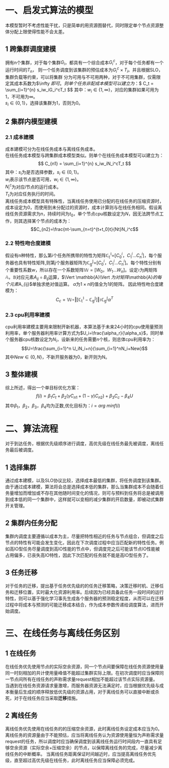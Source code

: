 # 一、启发式算法的模型
本模型暂时不考虑性能干扰，只是简单的用资源图替代，同时限定单个节点资源整体分配上限使得性能不会太差。  
## 1 跨集群调度建模
拥有n个集群，对于每个集群$G_i$，都具有一个综合成本$G_i^c$，对于每个任务都有一个运行时间的$T_n$，
则一个任务调度到该集群的预估成本为$G_i^c\times T_i$。并且根据SLO，集群负载等约束，可以将集群
分为可用与不可用两种，对于不可用集群，仅需限定其成本系数为$\infty $即可。
则单个任务非配成本模型可以建立为：$$ C_t = \sum_{i=1}^{n} s_iw_iG_i^cT_t $$
其中：$w_i \in \{1,\infty\}$，对应的集群如果可用为1，不可用为$\infty$。  
$s_i \in \{0,1\}$，选择该集群为1，否则为0。  

## 2 集群内模型建模
### 2.1 成本建模
成本建模可分为在线任务成本与离线任务成本。  
在线任务成本模型与跨集群成本模型类似。则单个在线任务成本模型可以建立为：
$$ C_{n1} = \sum_{i=1}^{n} s_iw_iN_i^cT_t $$
其中：$s_i$为是否选择参数，$s_i \in \{0,1\}$。  
$w_i$表示该节点是否可用，$w_i \in \{1,\infty\}$。  
$N_i^c$为对应$i$节点的运行成本。  
$T_t$为对应任务执行的时间。   
离线任务成本模型具有特殊性，当离线任务使用已分配的在线任务的压缩资源时，成本设定为0，而使用到未分配过的资源时，成本计算则与在线任务相同。假设离线任务资源需求为$n$，持续时间为$t_0$，单个节点cpu核数设定为$N$，因无法跨节点工作，则其选择某个节点的成本为：$$C_{n2}=\frac{nt-\sum_{n=t}^{t+t_0}t}{Nt}N_i^c$$
### 2.2 特性吻合度建模 
假设有n种特性，那么第$i$个任务所携带的特性为矩阵$\mathbb{C_t^i}$=[$C^i_0，C^i_1...C^i_n$]，每个服务器也具有特性矩阵,则第$j$个服务器矩阵为$\mathbb{C_g^j}$=[$C^i_0，C^i_1...C^i_n$]。每个特性分别有个重要性系数$w$，所以存在一个系数矩阵$\mathbb{W}=[W_0，W_1...W_n]$。设定$\wr$为两矩阵$\mathbb{A}，\mathbb{B}$对应元素$A_{ij}\div B_{ij}$运算，$\Vert \mathbb{A}\Vert $为对矩阵$\mathbb{A}$的每个元素$A_{ij}$单独求绝对值运算。 $\alpha$为$1\times n$的值全为1的矩阵。 因此特性吻合度建模为：$$C_c=\mathbb{W}\circ \Vert \left[ \mathbb{C_t^i}-\mathbb{C_g^j}\right]\Vert \wr\mathbb{C_g^j}\alpha^T$$
### 2.3 cpu利用率建模 
cpu利用率建模主要用来限制开新机器，本算法基于未来24小时的cpu使用量预测利用率，单个服务器利用率计算方式为$U_i=\frac{\alpha_r}{\alpha_s}$，同时单个服务器cpu核数设定为$N_i$，设新来的任务需要$n$个核，则总体cpu利用率为：$$U=\frac{\sum_{i=1}^n U_iN_i+n}{\sum_{i=1}^nN_i+New}$$
其中$New \in \{0,N\}$，不新开服务器为0，新开则为N。

## 3 整体建模
综上所述，得出一个单目标优化方案：
$$f(i) = \beta_1C_t+\beta_2(\gamma C_{n1}+(1-\gamma)C_{n2})+\beta_3C_c-\beta_4U$$
其中$\beta_1，\beta_2，\beta_3，\beta_4$均为正数,优化目标为：$i =arg\ minf(i)$

# 二、算法流程
对于到达任务，根据优先级顺序进行调度，高优先级在线任务最先被调度，离线任务最后被调度。  
## 1 选择集群
通过成本建模，以及SLO协议比较，选择成本最低的集群，将任务调度到该集群。  
由于通过成本建模，算法将会总是选择成本低的集群，那么当集群成本不会随着任务量增加而增加或不存在其他随时间变化的情况，则可与预料到任务将总是被调用到成本低的同一个集群中，这样就可以变相的减少集群的开启数量，即被动式集群开关管理。  
## 2 集群内任务分配
集群内调度主要遵循以成本为主，尽量把特性相近的任务与节点组合，但调度之后节点的特性有可能会发生变化，因此在下次调度过程中应当匹配新的特性任务。例如高IO型任务尽量调度到高IO性能的节点中，但调度完之后可能该节点IO性能被占用偏多，已丧失高IO特性，因此下次匹配的任务就不能是高IO型任务了。  
## 3 任务迁移
对于任务的迁移，提出基于任务优先级的的任务迁移策略，决策迁移时机、迁移任务和迁移位置，实时最大化资源利用率。后续因为已经具备此任务一段时间的运行特性，则可以基于强化学习事先生成各个服务器的预测稳定程度，从而可以在迁移过程中将成本与预测的可能迁移成本结合，作为成本参数传递给调度算法，进而开始调度。

# 三、在线任务与离线任务区别
## 1 在线任务
在线任务优先使用节点的实际空余资源，同一个节点间要保障在线任务资源使用量同一时刻相加的共计使用量峰值不能超过集群实际上限。在初次调度时应当保障同一节点间所有在线任务的声称需求量request相加不能超过该节点实际资源量。  
当遇到在线任务资源请求量激增，而服务器资源无法满足时，应当根据优先级与成本衡量后生成的顺序释放低优先级的资源占用，对于离线任务可以直接中断或杀死，对于在线任务应当采取**迁移**措施。
## 2 离线任务
离线任务优先使用在线任务的的压缩空余资源，此时离线任务设定成本应当为0。离线任务的资源量由于不能预估，应当将离线任务认为资源使用量恒为声称需求量request的任务，所以调度时应当确保调度到该离线任务运行时间段内一直具有足够空余资源（实际空余+压缩空余）的节点，以保障离线任务的完成，尽量减少离线任务的中断概率。
当离线任务距离保证时间越近时，应当提高离线任务优先级，直至超过高优先级在线任务，此时离线任务应当保障必须完成。  